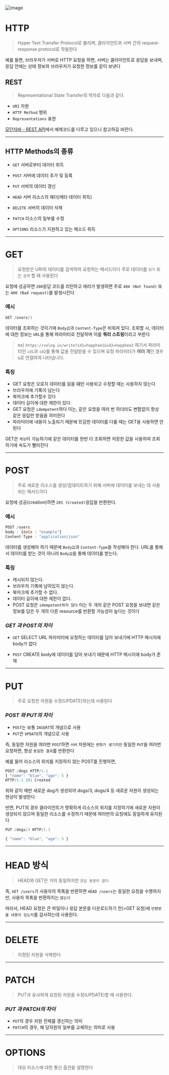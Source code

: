 ![image](https://user-images.githubusercontent.com/79238676/157382078-769eaa85-5804-43a9-95d9-33f1f5159c86.png)



# HTTP
> Hyper Text Transfer Protocol로 불리며, 클라이언트와 서버 간의 request-response protocol로 작용한다

예를 들면, 브라우저가 서버로 HTTP 요청을 하면, 서버는 클라이언트로 응답을 보내며, 응답 안에는 상태 정보와 브라우저가 요청한 정보를 같이 보낸다


## REST 
> Representational State Transfer의 약자로 다음과 같다.
- ```URI``` 자원
- ```HTTP Method``` 행위
- ```Representations``` 표현

[모던자바 - REST API](https://velog.io/@seohee0112/44%EC%9E%A5.-REST-API)에서 예제코드를 다루고 있으니 참고하길 바란다.

----

## HTTP Methods의 종류
 - ```GET``` 
 서버로부터 데이터 취득
 
 - ```POST``` 
 서버에 데이터 추가 및 등록
 
 - ```PUT``` 
 서버의 데이터 갱신
 
 - ```HEAD```
 서버 리소스의 헤더(메타 데이터 취득)
 
 - ```DELETE```
 서버의 데이터 삭제 
 
 - ```PATCH```
 리소스의 일부를 수정
 
 - ```OPTIONS```
 리소스가 지원하고 있는 메소드 취득
 
----

# GET
>  요청받은 URI의 데이터를 검색하여 요청하는 메서드이다
주로 데이터를 ```읽기``` 또는 ```검색``` 할 때 사용된다

요청에 성공하면 ```200```응답 코드를 리턴하고
에러가 발생하면 주로 ```404 (Not found)``` 또는 ```400 (Bad request)```를 발생시킨다



### 예시
```js
GET /users/1
```
데이터를 조회하는 것이기에 ```Body값```과 ```Content-Type```은 비워져 있다.
조회할 시, 데이터에 대한 정보는 ```URL```을 통해 파라미터로 전달하며 이를 **쿼리 스트링**이라고 부른다

>ex) ```https://velog.io/write?id1=happhee1&id2=happhee2```
여기서 파라미터인 ```id1```과 ```id2```를 통해 값을 전달받을 수 있으며
요청 파라미터가 **여러 개**인 경우 ```&```로 연결하여 나타냅니다.

### 특징
- GET 요청은 오로지 데이터를 읽을 떄만 사용되고 수정할 때는 사용하지 않는다
- 브라우저에 기록이 남는다
- 북마크에 추가할수 있다
- 데이터 길이에 대한 제한이 있다
- GET 요청은 ```idempotent```하다
 이는, 같은 요청을 여러 번 하더라도 변함없이 항상 같은 응답만 받음을 의미한다
- 파라미터에 내용이 노출되기 때문에 민감한 데이터를 다룰 때는 GET을 사용하면 안된다


GET은 ```캐싱```이 가능하기에 같은 데이터를 한번 더 조회하면 저장한 값을 사용하여 조회하기에 속도가 빨라진다


---

# POST 
>  주로 새로운 리소스를 생성/업데이트하기 위해 서버에 데이터를 보내는 데 사용되는 메서드이다

요청에 성공(creation)하면  ```201 (Created)```응답을 반환한다.


### 예시
```js
POST /users
body : {date : "example"}
Content-Type : "application/json"
```

데이터를 생성해야 하기 때문에 ```Body값```과 ```Content-Type```을 작성해야 한다.
URL를 통해서 데이터를 받는 것이 아니라 ```Body값```을 통해 데이터를 받는다.

### 특징
- 캐시되지 않는다.
- 브라우저 기록에 남아있지 않는다.
- 북마크에 추가할 수 없다.
- 데이터 길이에 대한 제한이 없다.
- POST 요청은 ```idempotent하지 않다``` 
이는 두 개의 같은 POST 요청을 보내면 같은 정보를 담은 두 개의 다른 resource를 반환할 가능성이 높다는 것이다



### _GET 과 POST의 차이_

- ```GET```
SELECT
URL 파라미터에 요청하는 데이터를 담아 보내기에 HTTP 메시지에 body가 없다

- ```POST```
CREATE
body에 데이터를 담아 보내기 때문에 HTTP 메시지에 body가 존재

----

# PUT 
> 주로 요청한 자원을 수정(UPDATE)하는데 사용된다

### _POST 와 PUT의 차이_
- ```POST```는 보통 ```INSERT```의 개념으로 사용
- ```PUT```은 ```UPDATE```의 개념으로 사용

즉, 동일한 자원을 여러번 ```POST```하면 ```서버``` 자원에는 ```변화가 생기지만```
동일한 ```PUT```을 여러번 요청하면, 항상 ```동일한 결과```를 반환한다

예를 들어 리소스의 위치를 지정하지 않는 POST를 진행하면,
```js
POST /dogs HTTP/1.1
{ "name": "blue", "age": 5 }
HTTP/1.1 201 Created
```
위와 같이 매번 새로운 dog가 생성되어 dogs/3, dogs/4 등 새로운 자원이 생성되는 현상이 발생한다

반면, PUT의 경우 클라이언트가 명확하게 리소스의 위치를 지정하기에 새로운 자원이 생성되지 않으며 동일한 리소스를 수정하기 때문에 여러번의 요청에도 동일하게 유지된다
```js
PUT /dogs/3 HTTP/1.1

{ "name": "blue", "age": 5 }
```

---
# HEAD 방식
> HEAD와 GET은 거의 동일하지만 ```응답 본문이 없다```

즉, ```GET /users```가 사용자의 목록을 반환하면 ```HEAD /users```는 동일한 요청을 수행하지만, 사용자 목록을 반환하지는 ```않는다```

따라서, HEAD 요청은 큰 파일이나 응답 본문을 다운로드하기 전(=GET 요청)에 ```반환받을 내용이 있는지```를 검사하는데 사용된다. 


----
# DELETE 
> 지정된 자원을 삭제한다

----

# PATCH
> PUT과 유사하게 요청된 자원을 수정(UPDATE)할 때 사용한다. 

### _PUT 과 PATCH의 차이_

- ```PUT```의 경우 
자원 전체를 갱신하는 의미
- ```PATCH```의 경우,
해 당자원의 일부를 교체하는 의미로 사용


---


# OPTIONS
> 대상 리소스에 대한 통신 옵션을 설명한다




